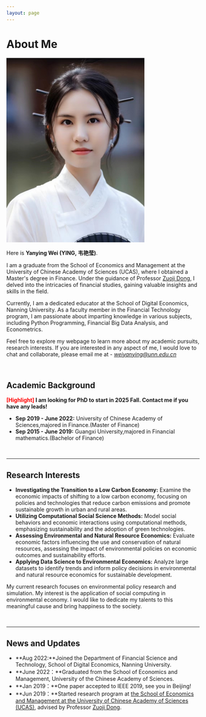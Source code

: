 ```yaml
---
layout: page
---
```


# About Me

<img src="https://github.com/YanyingWei1997/YanyingWei1997.github.io/blob/main/images/yanyingwei2.jpg?raw=true" class="floatpic" width="360" height="480">


Here is **Yanying Wei (YING, 韦艳莹)**.


I am a graduate from the School of Economics and Management at the University of Chinese Academy of Sciences (UCAS), where I obtained a Master's degree in Finance. Under the guidance of Professor [Zuoji Dong](https://people.ucas.ac.cn/~0058995), I delved into the intricacies of financial studies, gaining valuable insights and skills in the field.

Currently, I am a dedicated educator at the School of Digital Economics, Nanning University. As a faculty member in the Financial Technology program, I am passionate about imparting knowledge in various subjects, including Python Programming, Financial Big Data Analysis, and Econometrics. 


Feel free to explore my webpage to learn more about my academic pursuits, research interests. If you are interested in any aspect of me, I would love to chat and collaborate, please email me at - *weiyanying@unn.edu.cn*

<br>

## Academic Background

**<font color='red'>[Highlight]</font> I am looking for PhD to start in 2025 Fall. Contact me if you have any leads!**

- **Sep 2019 - June 2022:** University of Chinese Academy of Sciences,majored in Finance.(Master of Finance)
- **Sep 2015 - June 2019:** Guangxi University,majored in Financial mathematics.(Bachelor of Finance)


<br>

---

## Research Interests

- **Investigating the Transition to a Low Carbon Economy:** Examine the economic impacts of shifting to a low carbon economy, focusing on policies and technologies that reduce carbon emissions and promote sustainable growth in urban and rural areas.
- **Utilizing Computational Social Science Methods:** Model social behaviors and economic interactions using computational methods, emphasizing sustainability and the adoption of green technologies.
- **Assessing Environmental and Natural Resource Economics:** Evaluate economic factors influencing the use and conservation of natural resources, assessing the impact of environmental policies on economic outcomes and sustainability efforts.
- **Applying Data Science to Environmental Economics:** Analyze large datasets to identify trends and inform policy decisions in environmental and natural resource economics for sustainable development.

My current research focuses on environmental policy research and simulation. My interest is the application of social computing in environmental economy. I would like to dedicate my talents to this meaningful cause and bring happiness to the society.

<br>

---

## News and Updates

- **Aug 2022:**Joined the Department of Financial Science and Technology, School of Digital Economics, Nanning University.
- **June 2022：**Graduated from the School of Economics and Management, University of the Chinese Academy of Sciences.
- **Jan 2019：**One paper accepted to IEEE 2019, see you in Beijing!
- **Jun 2019：**Started research program at [the School of Economics and Management at the University of Chinese Academy of Sciences (UCAS)](https://sem.ucas.ac.cn/), advised by Professor [Zuoji Dong](https://people.ucas.ac.cn/~0058995).

<br>

